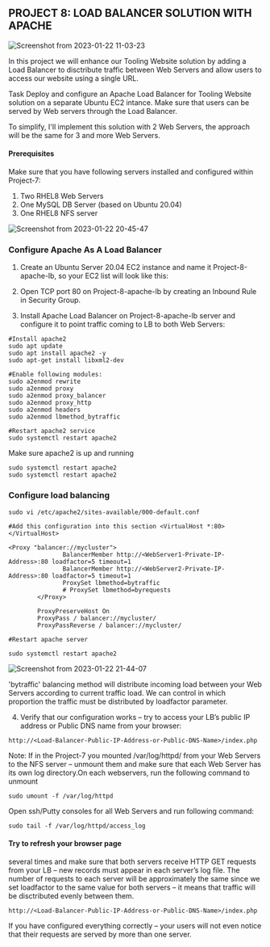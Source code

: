 
## PROJECT 8: LOAD BALANCER SOLUTION WITH APACHE


![Screenshot from 2023-01-22 11-03-23](https://user-images.githubusercontent.com/66005935/213910248-4b6cb8df-301e-450c-b199-fc2edfe91fac.png)


In this project we will enhance our Tooling Website solution by adding a Load Balancer to disctribute traffic between Web Servers and allow users to access our website using a single URL.

Task
Deploy and configure an Apache Load Balancer for Tooling Website solution on a separate Ubuntu EC2 intance. Make sure that users can be served by Web servers through the Load Balancer.

To simplify, I'll implement this solution with 2 Web Servers, the approach will be the same for 3 and more Web Servers.


#### Prerequisites
Make sure that you have following servers installed and configured within Project-7:

1. Two RHEL8 Web Servers
2. One MySQL DB Server (based on Ubuntu 20.04)
3. One RHEL8 NFS server



![Screenshot from 2023-01-22 20-45-47](https://user-images.githubusercontent.com/66005935/213937001-0d0987f7-a80e-407e-9930-49d98565930f.png)



### Configure Apache As A Load Balancer


1. Create an Ubuntu Server 20.04 EC2 instance and name it Project-8-apache-lb, so your EC2 list will look like this:

2. Open TCP port 80 on Project-8-apache-lb by creating an Inbound Rule in Security Group.

3. Install Apache Load Balancer on Project-8-apache-lb server and configure it to point traffic coming to LB to both Web Servers:



~~~
#Install apache2
sudo apt update
sudo apt install apache2 -y
sudo apt-get install libxml2-dev

#Enable following modules:
sudo a2enmod rewrite
sudo a2enmod proxy
sudo a2enmod proxy_balancer
sudo a2enmod proxy_http
sudo a2enmod headers
sudo a2enmod lbmethod_bytraffic

#Restart apache2 service
sudo systemctl restart apache2
~~~


Make sure apache2 is up and running


~~~
sudo systemctl restart apache2
sudo systemctl restart apache2
~~~



### Configure load balancing


~~~
sudo vi /etc/apache2/sites-available/000-default.conf

#Add this configuration into this section <VirtualHost *:80>  </VirtualHost>

<Proxy "balancer://mycluster">
               BalancerMember http://<WebServer1-Private-IP-Address>:80 loadfactor=5 timeout=1
               BalancerMember http://<WebServer2-Private-IP-Address>:80 loadfactor=5 timeout=1
               ProxySet lbmethod=bytraffic
               # ProxySet lbmethod=byrequests
        </Proxy>

        ProxyPreserveHost On
        ProxyPass / balancer://mycluster/
        ProxyPassReverse / balancer://mycluster/

#Restart apache server

sudo systemctl restart apache2
~~~~



![Screenshot from 2023-01-22 21-44-07](https://user-images.githubusercontent.com/66005935/213939466-ad0a8ff2-779e-4e41-98e1-4e3f2abf740e.png)


'bytraffic' balancing method will distribute incoming load between your Web Servers according to current traffic load. We can control in which proportion the traffic must be distributed by loadfactor parameter.


4. Verify that our configuration works – try to access your LB’s public IP address or Public DNS name from your browser:


~~~
http://<Load-Balancer-Public-IP-Address-or-Public-DNS-Name>/index.php
~~~



Note: If in the Project-7 you mounted /var/log/httpd/ from your Web Servers to the NFS server – unmount them and make sure that each Web Server has its own log directory.On each webservers, run the following command to unmount


~~~
sudo umount -f /var/log/httpd
~~~



Open ssh/Putty consoles for all Web Servers and run following command:


~~~
sudo tail -f /var/log/httpd/access_log
~~~


#### Try to refresh your browser page

several times and make sure that both servers receive HTTP GET requests from your LB – new records must appear in each server’s log file. The number of requests to each server will be approximately the same since we set loadfactor to the same value for both servers – it means that traffic will be disctributed evenly between them.


~~~
http://<Load-Balancer-Public-IP-Address-or-Public-DNS-Name>/index.php
~~~

If you have configured everything correctly – your users will not even notice that their requests are served by more than one server.





